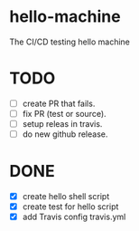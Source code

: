 # hello-machine
The CI/CD testing hello machine

# TODO
- [ ] create PR that fails.
- [ ] fix PR (test or source).
- [ ] setup releas in travis.
- [ ] do new github release.

# DONE
- [x] create hello shell script
- [x] create test for hello script
- [x] add Travis config travis.yml
